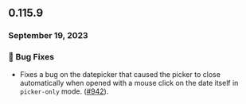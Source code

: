 ## 0.115.9

### September 19, 2023

### 🐛 Bug Fixes

- Fixes a bug on the datepicker that caused the picker to close automatically when opened with a mouse click on the date itself in `picker-only` mode. ([#942](https://github.com/formkit/formkit/issues/942)).